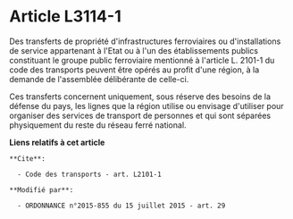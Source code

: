# Article L3114-1

Des transferts de propriété d'infrastructures ferroviaires ou    d'installations de service appartenant à l'Etat ou à l'un
des établissements publics constituant le groupe public ferroviaire mentionné à l'article L. 2101-1 du code des transports
peuvent être opérés au profit d'une région, à la demande de l'assemblée délibérante de celle-ci. 

Ces transferts concernent uniquement, sous réserve des besoins de la défense du pays, les lignes que la région utilise ou
envisage d'utiliser pour organiser des services de transport de personnes et qui sont séparées physiquement du reste du
réseau ferré national.

**Liens relatifs à cet article**

	**Cite**:

	  - Code des transports - art. L2101-1

	**Modifié par**:

	  - ORDONNANCE n°2015-855 du 15 juillet 2015 - art. 29
